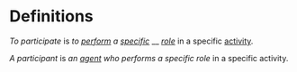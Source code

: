 # Definitions

_To participate_ is _to_ [_perform_](https://github.com/gcassel/Modular-Organization-Terminology/blob/master/terms/perform.md) _a_ [_specific_](https://github.com/gcassel/Modular-Organization-Terminology/blob/master/terms/specific.md) __ [_role_](https://github.com/gcassel/Modular-Organization-Terminology/blob/master/terms/role.md) in a specific [activity](https://github.com/gcassel/Modular-Organization-Terminology/blob/master/terms/activity.md).

_A participant_ is _an_ [_agent_](agent.md) _who performs a specific role_ in a specific activity.
